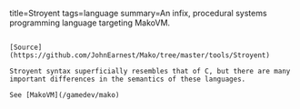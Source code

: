 title=Stroyent
tags=language
summary=An infix, procedural systems programming language targeting MakoVM.
~~~~~~

[Source](https://github.com/JohnEarnest/Mako/tree/master/tools/Stroyent)

Stroyent syntax superficially resembles that of C, but there are many important differences in the semantics of these languages.

See [MakoVM](/gamedev/mako)
